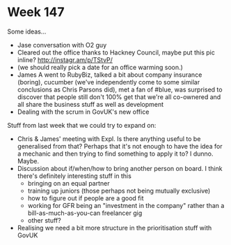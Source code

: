 Week 147
========


Some ideas...

- Jase conversation with O2 guy
- Cleared out the office thanks to Hackney Council, maybe put this pic inline? http://instagr.am/p/TStvP/
- (we should really pick a date for an office warming soon.)
- James A went to RubyBiz, talked a bit about company insurance (boring), cucumber (we've independently come to some similar conclusions as Chris Parsons did), met a fan of #blue, was surprised to discover that people still don't 100% get that we're all co-ownered and all share the business stuff as well as development
- Dealing with the scrum in GovUK's new office


Stuff from last week that we could try to expand on:

- Chris & James' meeting with Expl. Is there anything useful to be generalised from that? Perhaps that it's not enough to have the idea for a mechanic and then trying to find something to apply it to? I dunno. Maybe.
- Discussion about if/when/how to bring another person on board. I think there's definitely interesting stuff in this
  - bringing on an equal partner
  - training up juniors
    (those perhaps not being mutually exclusive)
  - how to figure out if people are a good fit
  - working for GFR being an "investment in the company" rather than a bill-as-much-as-you-can freelancer gig
  - other stuff?
- Realising we need a bit more structure in the prioritisation stuff with GovUK